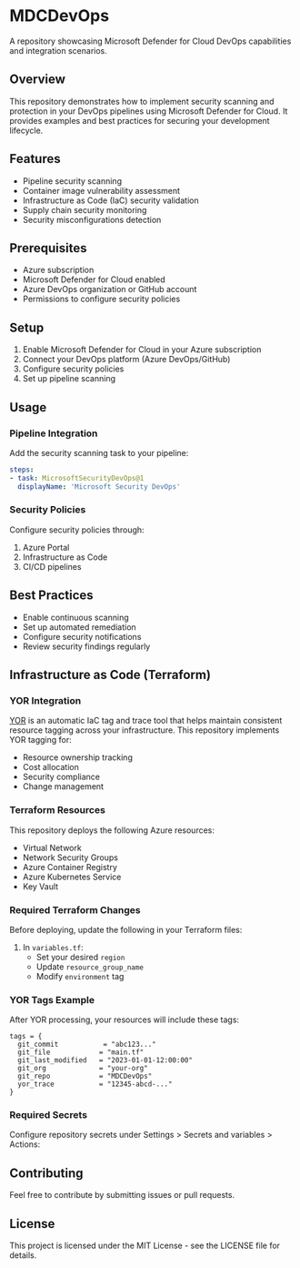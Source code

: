 # MDCDevOps

A repository showcasing Microsoft Defender for Cloud DevOps capabilities and integration scenarios.

## Overview

This repository demonstrates how to implement security scanning and protection in your DevOps pipelines using Microsoft Defender for Cloud. It provides examples and best practices for securing your development lifecycle.

## Features

- Pipeline security scanning
- Container image vulnerability assessment
- Infrastructure as Code (IaC) security validation
- Supply chain security monitoring
- Security misconfigurations detection

## Prerequisites

- Azure subscription
- Microsoft Defender for Cloud enabled
- Azure DevOps organization or GitHub account
- Permissions to configure security policies

## Setup

1. Enable Microsoft Defender for Cloud in your Azure subscription
2. Connect your DevOps platform (Azure DevOps/GitHub)
3. Configure security policies
4. Set up pipeline scanning

## Usage

### Pipeline Integration

Add the security scanning task to your pipeline:

```yaml
steps:
- task: MicrosoftSecurityDevOps@1
  displayName: 'Microsoft Security DevOps'
```

### Security Policies

Configure security policies through:

1. Azure Portal
2. Infrastructure as Code
3. CI/CD pipelines

## Best Practices

- Enable continuous scanning
- Set up automated remediation
- Configure security notifications
- Review security findings regularly

## Infrastructure as Code (Terraform)

### YOR Integration

[YOR](https://github.com/bridgecrewio/yor) is an automatic IaC tag and trace tool that helps maintain consistent resource tagging across your infrastructure. This repository implements YOR tagging for:

- Resource ownership tracking
- Cost allocation
- Security compliance
- Change management

### Terraform Resources

This repository deploys the following Azure resources:

- Virtual Network
- Network Security Groups
- Azure Container Registry
- Azure Kubernetes Service
- Key Vault

### Required Terraform Changes

Before deploying, update the following in your Terraform files:

1. In `variables.tf`:
   - Set your desired `region`
   - Update `resource_group_name`
   - Modify `environment` tag


### YOR Tags Example

After YOR processing, your resources will include these tags:

```hcl
tags = {
  git_commit           = "abc123..."
  git_file            = "main.tf"
  git_last_modified   = "2023-01-01-12:00:00"
  git_org             = "your-org"
  git_repo            = "MDCDevOps"
  yor_trace           = "12345-abcd-..."
}
```

### Required Secrets

Configure repository secrets under Settings > Secrets and variables > Actions:


## Contributing

Feel free to contribute by submitting issues or pull requests.

## License

This project is licensed under the MIT License - see the LICENSE file for details.
